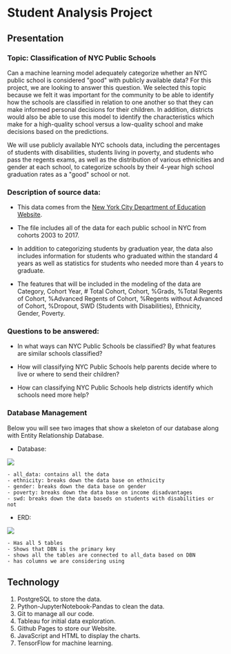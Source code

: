 # Student Analysis Project

## Presentation

### Topic: Classification of NYC Public Schools 
Can a machine learning model adequately categorize whether an NYC public school is considered "good" with publicly available data? For this project, we are looking to answer this question. We selected this topic because we felt it was important for the community to be able to identify how the schools are classified in relation to one another so that they can make informed personal decisions for their children. In addition, districts would also be able to use this model to identify the characteristics which make for a high-quality school versus a low-quality school and make decisions based on the predictions. 

We will use publicly available NYC schools data, including the percentages of students with disabilities, students living in poverty, and students who pass the regents exams, as well as the distribution of various ethnicities and gender at each school, to categorize schools by their 4-year high school graduation rates as a "good" school or not. 

### Description of source data:
- This data comes from the [New York City Department of Education Website](https://infohub.nyced.org/reports/academics/graduation-results).

- The file includes all of the data for each public school in NYC from cohorts 2003 to 2017. 

- In addition to categorizing students by graduation year, the data also includes information for students who graduated within the standard 4 years as well as statistics for students who needed more than 4 years to graduate. 

- The features that will be included in the modeling of the data are Category, Cohort Year, # Total Cohort, Cohort, %Grads, %Total Regents of Cohort, %Advanced Regents of Cohort, %Regents without Advanced of Cohort, %Dropout, SWD (Students with Disabilities), Ethnicity, Gender, Poverty.

### Questions to be answered:
- In what ways can NYC Public Schools be classified? By what features are similar schools classified? 

- How will classifying NYC Public Schools help parents decide where to live or where to send their children? 

- How can classifying NYC Public Schools help districts identify which schools need more help?

### Database Management

Below you will see two images that show a skeleton of our database along with Entity Relationship Database. 


- Database: 

![](https://github.com/es2681/student_analysis_project/blob/main/images/School_Analysis_Database.png)

    - all_data: contains all the data
    - ethnicity: breaks down the data base on ethnicity
    - gender: breaks down the data base on gender
    - poverty: breaks down the data base on income disadvantages
    - swd: breaks down the data baseds on students with disabilities or not


- ERD:

![](https://github.com/es2681/student_analysis_project/blob/main/images/School_Analysis_ERD.png)

    - Has all 5 tables
    - Shows that DBN is the primary key
    - shows all the tables are connected to all_data based on DBN
    - has columns we are considering using

## Technology
1. PostgreSQL to store the data.
2. Python-JupyterNotebook-Pandas to clean the data.
3. Git to manage all our code.
4. Tableau for initial data exploration.
5. Github Pages to store our Website.
6. JavaScript and HTML to display the charts.
7. TensorFlow for machine learning.
